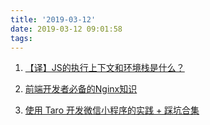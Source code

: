 ```yaml
---
title: '2019-03-12'
date: 2019-03-12 09:01:58
tags:
---
```


1. [【译】JS的执行上下文和环境栈是什么？](https://juejin.im/post/5c855410e51d45555e2626fd)

2. [前端开发者必备的Nginx知识](https://juejin.im/post/5c85a64d6fb9a04a0e2e038c)

3. [使用 Taro 开发微信小程序的实践 + 踩坑合集](https://juejin.im/post/5c85ab44f265da2dc8499d38)